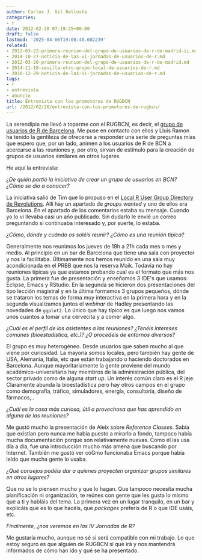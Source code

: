 ```yaml
---
author: Carlos J. Gil Bellosta
categories:
- r
date: 2012-02-20 07:19:25+00:00
draft: false
lastmod: '2025-04-06T19:00:40.602239'
related:
- 2012-03-22-primera-reunion-del-grupo-de-usuarios-de-r-de-madrid-ii.md
- 2014-10-27-noticia-de-las-vi-jornadas-de-usuarios-de-r.md
- 2012-03-20-primera-reunion-del-grupo-de-usuarios-de-r-de-madrid.md
- 2014-11-18-sevilla-otro-grupo-local-de-usuarios-de-r.md
- 2010-12-29-noticia-de-las-ii-jornadas-de-usuarios-de-r.md
tags:
- r
- entrevista
- anuncio
title: Entrevista con los promotores de RUGBCN
url: /2012/02/20/entrevista-con-los-promotores-de-rugbcn/
---
```


La serendipia me llevó a toparme con el RUGBCN, es decir, el [grupo de usuarios de R de Barcelona](http://rugbcn.wordpress.com/). Me puse en contacto con ellos y Lluis Ramon ha tenido la gentileza de ofrecerse a responder una serie de preguntas mías que espero que, por un lado, animen a los usuarios de R de BCN a acercarse a las reuniones y, por otro, sirvan de estímulo para la creación de grupos de usuarios similares en otros lugares.

He aquí la entrevista:

_¿De quién partió la iniciativa de crear un grupo de usuarios en BCN? ¿Cómo se dio a conocer?_

La iniciativa salió de Tim que lo propuso en el [Local R User Group Directory de Revolutions](http://blog.revolutionanalytics.com/local-r-groups.html). Allí hay un apartado de _groups wanted_ y uno de ellos era Barcelona. En el apartado de los comentarios estaba su mensaje. Cuando yo lo vi llevaba casi un año publicado. Sin dudarlo le envié un correo preguntando si continuaba interesado y, por suerte, lo estaba.

_¿Cómo, dónde y cuándo os soléis reunir? ¿Cómo es una reunión típica?_

Generalmente nos reunimos los jueves de 19h a 21h cada mes o mes y medio. Al principio en un bar de Barcelona que tiene una sala con proyector y nos la facilitaba. Últimamente nos hemos reunido en una sala muy acondicionada en el PRBB que nos la reserva Maik. Todavía no hay reuniones típicas ya que estamos probando cual es el formato que más nos gusta. La primera fue de presentación y enseñamos 3 IDE's que usamos: Eclipse, Emacs y RStudio. En la segunda se hicieron dos presentaciones del tipo lección magistral y en la última  formamos 3 grupos pequeños, dónde se trataron los temas de forma muy interactiva en la primera hora y en la segunda visualizamos juntos el _webinar_ de Hadley presentando las novedades de `ggplot2`. Lo único que hay típico es que luego nos vamos unos cuantos a tomar una cervecita y a comer algo.

_¿Cuál es el perfil de los asistentes a las reuniones? ¿Tenéis intereses comunes (bioestadística, etc.)? ¿O procedéis de entornos diversos?_

El grupo es muy heterogéneo. Desde usuarios que saben mucho al que viene por curiosidad. La mayoría somos locales, pero también hay gente de USA, Alemania, Italia, etc que están trabajando o haciendo doctorados en Barcelona. Aunque mayoritariamente la gente proviene del mundo académico-universitario hay miembros de la administración pública, del sector privado como de alguna _start up_. Un interés común claro es el R jeje. Claramente abunda la bioestadística pero hay otros campos en el grupo como demografía, tráfico, simuladores, energía, consultoría, diseño de fármacos,..

_¿Cuál es la cosa más curiosa, útil o provechosa que has aprendido en alguna de las reuniones?_

Me gustó mucho la presentación de Aleix sobre _Reference Classes_. Sabía que existían pero nunca me había puesto a mirarlo a fondo, tampoco había mucha documentación porque son relativamente nuevas. Como él las usa día a día, fue una introducción mucho más amena que buscando por Internet. También me gustó ver cóGmo funcionaba Emacs porque había leído que mucha gente lo usaba.

_¿Qué consejos podéis dar a quienes proyecten organizar grupos similares en otros lugares?_

Que no se lo piensen mucho y que lo hagan. Que tampoco necesita mucha planificación ni organización, te reúnes con gente que les gusta lo mismo que a ti y habláis del tema. La primera vez en un lugar tranquilo, en un bar y explicáis que es lo que hacéis, que _packages_ preferís de R o que IDE usáis, etc.

_Finalmente, ¿nos veremos en las IV Jornadas de R?_

Me gustaría mucho, aunque no sé si será compatible con mi trabajo. Lo que estoy seguro es que alguien de RUGBCN sí que irá y nos mantendrá informados de cómo han ido y qué se ha presentado.
